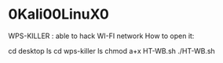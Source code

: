 # 0Kali00LinuX0
WPS-KILLER : able to hack WI-FI network
How to open it:

cd desktop
ls
cd wps-killer 
ls
chmod a+x HT-WB.sh
./HT-WB.sh
